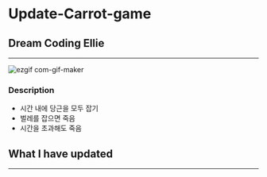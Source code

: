 # Update-Carrot-game
## Dream Coding Ellie
<hr/>

![ezgif com-gif-maker](https://user-images.githubusercontent.com/73260460/183547423-54af641d-f0c7-421b-8cfe-6d63cf9c69e3.gif)


### Description
- 시간 내에 당근을 모두 잡기
- 벌레를 잡으면 죽음
- 시간을 초과해도 죽음

## What I have updated
<hr/>

